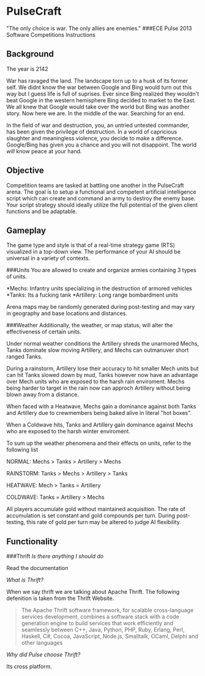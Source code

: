 PulseCraft
=========
"The only choice is war. The only allies are enemies."
###ECE Pulse 2013 Software Competitions Instructions

Background
----------
The year is 2142

War has ravaged the land. The landscape torn up to a husk of its former self. 
We didnt know the war between Google and Bing would turn out this way but I guess
life is full of suprises. Ever since Bing realized they wouldn't beat Google in the 
western hemisphere Bing decided to market to the East. We all knew that Google
would take over the world but Bing was another story. Now here we are. 
In the middle of the war. Searching for an end.

In the field of war and destruction, you, an untried untested commander, has been
given the privilege of destruction. In a world of capricious slaughter and 
meaningless violence, you decide to make a difference. Google/Bing has given you
a chance and you will not disappoint. The world *will* know peace at your hand.

Objective
---------
Competition teams are tasked at battling one another in the
PulseCraft arena. The goal is to setup a functional and 
competent artificial intelligence script which can create 
and command an army to destroy the enemy base. Your script 
strategy should ideally utilize the full potential of the 
given client functions and be adaptable. 

Gameplay
--------
The game type and style is that of a real-time strategy game (RTS)
visualized in a top-down view. The performance of your AI should be 
universal in a variety of contexts. 

###Units
You are allowed to create and 
organize armies containing 3 types of units.

*Mechs: Infantry units specializing in the destruction of armored vehicles
*Tanks: Its a fucking tank
*Artillery: Long range bombardment units

Arena maps may be randomly generated during post-testing 
and may vary in geography and base locations and distances. 

###Weather
Additionally, the weather, or map status, will alter the effectiveness 
of certain units. 

Under normal weather conditions the Artillery shreds the unarmored Mechs, Tanks 
dominate slow moving Artillery, and Mechs can outmanuver short ranged Tanks.

During a rainstorm, Artillery lose their accuracy to hit smaller Mech units
but can hit Tanks slowed down by mud, Tanks however now have an advantage over
Mech units who are exposed to the harsh rain enviroment. Mechs being harder to
target in the rain now can approch Artillery without being blown away from a distance.

When faced with a Heatwave, Mechs gain a dominance against both Tanks and Artillery
due to crewmembers being baked alive in literal "hot boxes".

When a Coldwave hits, Tanks and Artillery gain dominance against Mechs who are exposed 
to the harsh winter enviroment.

To sum up the weather phenomena and their effects on units, refer to the following list

NORMAL:   Mechs > Tanks > Artillery > Mechs

RAINSTORM:   Tanks > Mechs > Artillery > Tanks

HEATWAVE:   Mech > Tanks = Artillery

COLDWAVE:  Tanks = Artillery > Mechs

All players accumulate gold without maintained acquisition. 
The rate of accumulation is set constant and gold compounds 
per turn. During post-testing, this rate of gold per turn 
may be altered to judge AI flexibility.

Functionality
-------------
###Thrift
_Is there anything I should do_

Read the documentation

_What is Thrift?_

When we say thrift we are talking about Apache Thrift. The following defenition is taken from the Thrift Website.
>The Apache Thrift software framework, for scalable cross-language services development, combines a
software stack with a code generation engine to build services that work efficiently and seamlessly between
C++, Java, Python, PHP, Ruby, Erlang, Perl, Haskell, C#, Cocoa, JavaScript, Node.js, Smalltalk, OCaml, Delphi and other languages

_Why did Pulse choose Thrift?_

Its cross platform.

